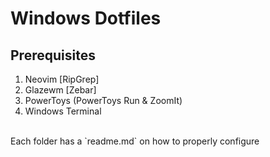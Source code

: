 # Windows Dotfiles
## Prerequisites
1. Neovim [RipGrep]
1. Glazewm [Zebar]
1. PowerToys (PowerToys Run & ZoomIt)
1. Windows Terminal
<br>
Each folder has a `readme.md` on how to properly configure
